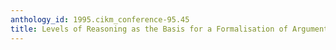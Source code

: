 ```yaml
---
anthology_id: 1995.cikm_conference-95.45
title: Levels of Reasoning as the Basis for a Formalisation of Argumentation
---
```

